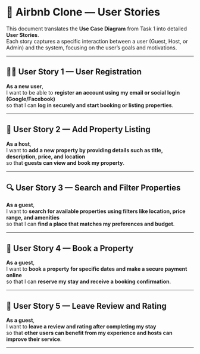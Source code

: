 # 🧾 Airbnb Clone — User Stories

This document translates the **Use Case Diagram** from Task 1 into detailed **User Stories**.  
Each story captures a specific interaction between a user (Guest, Host, or Admin) and the system, focusing on the user’s goals and motivations.

---

## 🧍‍♀️ User Story 1 — User Registration

**As a new user**,  
I want to be able to **register an account using my email or social login (Google/Facebook)**  
so that I can **log in securely and start booking or listing properties**.

---

## 🏡 User Story 2 — Add Property Listing

**As a host**,  
I want to **add a new property by providing details such as title, description, price, and location**  
so that **guests can view and book my property**.

---

## 🔍 User Story 3 — Search and Filter Properties

**As a guest**,  
I want to **search for available properties using filters like location, price range, and amenities**  
so that I can **find a place that matches my preferences and budget**.

---

## 📅 User Story 4 — Book a Property

**As a guest**,  
I want to **book a property for specific dates and make a secure payment online**  
so that I can **reserve my stay and receive a booking confirmation**.

---

## 💬 User Story 5 — Leave Review and Rating

**As a guest**,  
I want to **leave a review and rating after completing my stay**  
so that **other users can benefit from my experience and hosts can improve their service**.

---

